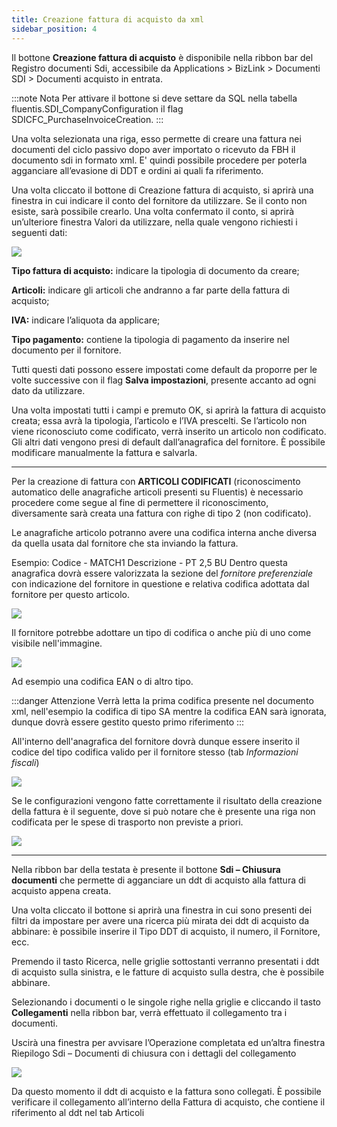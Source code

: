 ```yaml
---
title: Creazione fattura di acquisto da xml
sidebar_position: 4
---
```


Il bottone **Creazione fattura di acquisto** è disponibile nella ribbon bar del Registro documenti Sdi, accessibile da Applications > BizLink > Documenti SDI > Documenti acquisto in entrata.

:::note Nota
Per attivare il bottone si deve settare da SQL nella tabella fluentis.SDI_CompanyConfiguration il flag SDICFC_PurchaseInvoiceCreation.
:::

Una volta selezionata una riga, esso permette di creare una fattura nei documenti del ciclo passivo dopo aver importato o ricevuto da FBH il documento sdi in formato xml. 
E' quindi possibile procedere per poterla agganciare all’evasione di DDT e ordini ai quali fa riferimento.

Una volta cliccato il bottone di Creazione fattura di acquisto, si aprirà una finestra in cui indicare il conto del fornitore da utilizzare. Se il conto non esiste, sarà possibile crearlo.
Una volta confermato il conto, si aprirà un’ulteriore finestra Valori da utilizzare, nella quale vengono richiesti i seguenti dati:

![](/img/it-it/finance-area/e-invoice/purchase-invoice-creation/img1.png)

**Tipo fattura di acquisto:** indicare la tipologia di documento da creare;

**Articoli:** indicare gli articoli che andranno a far parte della fattura di acquisto;

**IVA:** indicare l’aliquota da applicare;

**Tipo pagamento:** contiene la tipologia di pagamento da inserire nel documento per il fornitore.

Tutti questi dati possono essere impostati come default da proporre per le volte successive con il flag **Salva impostazioni**, presente accanto ad ogni dato da utilizzare.

Una volta impostati tutti i campi e premuto OK, si aprirà la fattura di acquisto creata; essa avrà la tipologia, l’articolo e l’IVA prescelti. Se l’articolo non viene riconosciuto come codificato, verrà inserito un articolo non codificato. 
Gli altri dati vengono presi di default dall’anagrafica del fornitore. È possibile modificare manualmente la fattura e salvarla.

---

Per la creazione di fattura con **ARTICOLI CODIFICATI** (riconoscimento automatico delle anagrafiche articoli presenti su Fluentis) è necessario procedere come segue al fine di permettere il riconoscimento, diversamente sarà creata una fattura con righe di tipo 2 (non codificato).

Le anagrafiche articolo potranno avere una codifica interna anche diversa da quella usata dal fornitore che sta inviando la fattura.

Esempio: Codice - MATCH1  Descrizione - PT 2,5 BU
Dentro questa anagrafica dovrà essere valorizzata la sezione del *fornitore preferenziale* con indicazione del fornitore in questione e relativa codifica adottata dal fornitore per questo articolo.

![](/img/it-it/finance-area/e-invoice/purchase-invoice-creation/img5.png)

Il fornitore potrebbe adottare un tipo di codifica o anche più di uno come visibile nell'immagine.

![](/img/it-it/finance-area/e-invoice/purchase-invoice-creation/img3.png)

Ad esempio una codifica EAN o di altro tipo.

:::danger Attenzione
Verrà letta la prima codifica presente nel documento xml, nell'esempio la codifica di tipo SA mentre la codifica EAN sarà ignorata, dunque dovrà essere gestito questo primo riferimento
:::

All'interno dell'anagrafica del fornitore dovrà dunque essere inserito il codice del tipo codifica valido per il fornitore stesso (tab *Informazioni fiscali*)

![](/img/it-it/finance-area/e-invoice/purchase-invoice-creation/img6.png)

Se le configurazioni vengono fatte correttamente il risultato della creazione della fattura è il seguente, dove si può notare che è presente una riga non codificata per le spese di trasporto non previste a priori.

![](/img/it-it/finance-area/e-invoice/purchase-invoice-creation/img4.png)

---

Nella ribbon bar della testata è presente il bottone **Sdi – Chiusura documenti** che permette di agganciare un ddt di acquisto alla fattura di acquisto appena creata. 

Una volta cliccato il bottone si aprirà una finestra in cui sono presenti dei filtri da impostare per avere una ricerca più mirata dei ddt di acquisto da abbinare: è possibile inserire il Tipo DDT di acquisto, il numero, il Fornitore, ecc.

Premendo il tasto Ricerca, nelle griglie sottostanti verranno presentati i ddt di acquisto sulla sinistra, e le fatture di acquisto sulla destra, che è possibile abbinare. 

Selezionando i documenti o le singole righe nella griglie e cliccando il tasto **Collegamenti** nella ribbon bar, verrà effettuato il collegamento tra i documenti. 

Uscirà una finestra per avvisare l’Operazione completata ed un’altra finestra Riepilogo Sdi –
Documenti di chiusura con i dettagli del collegamento


![](/img/it-it/finance-area/e-invoice/purchase-invoice-creation/img2.png)

Da questo momento il ddt di acquisto e la fattura sono collegati. È possibile verificare il collegamento all’interno della Fattura di acquisto, che contiene il riferimento al ddt nel tab Articoli